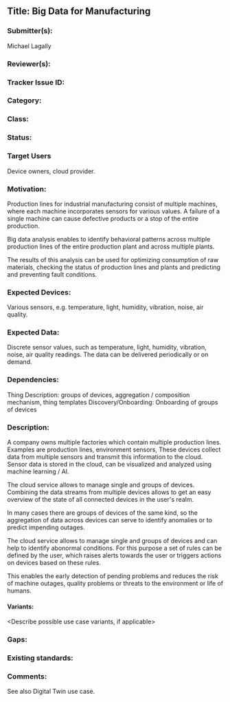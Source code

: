 ## Title: Big Data for Manufacturing

### Submitter(s): 

Michael Lagally

### Reviewer(s):

<Suggest reviewers>

### Tracker Issue ID:


### Category:

<please leave blank>

### Class: 

<please leave blank>

### Status: 

<please leave blank>

### Target Users

Device owners, cloud provider.

### Motivation:

Production lines for industrial manufacturing consist of multiple machines, where each machine incorporates sensors for various values.
A failure of a single machine can cause defective products or a stop of the entire production. 

Big data analysis enables to identify behavioral patterns across multiple production lines of the entire production plant and across multiple plants.

The results of this analysis can be used for optimizing consumption of raw materials, checking the status of production lines and plants and predicting and preventing fault conditions. 


### Expected Devices:

Various sensors, e.g. temperature, light, humidity, vibration, noise, air quality.

### Expected Data:

Discrete sensor values, such as temperature, light, humidity, vibration, noise, air quality readings.
The data can be delivered periodically or on demand.
 
### Dependencies:

Thing Description: groups of devices, aggregation / composition mechanism, thing templates
Discovery/Onboarding: Onboarding of groups of devices

### Description:

A company owns multiple factories which contain multiple production lines.
Examples are production lines, environment sensors, 
These devices collect data from multiple sensors and transmit this information to the cloud. Sensor data is stored in the cloud, can be visualized and analyzed using machine learning / AI.
 
The cloud service allows to manage single and groups of devices.
Combining the data streams from multiple devices allows to get an easy overview of the state of all connected devices in the user's realm.
 
In many cases there are groups of devices of the same kind, so the aggregation of data across devices can serve to identify anomalies or to predict impending outages.

The cloud service allows to manage single and groups of devices and can help to identify abonormal conditions.
For this purpose a set of rules can be defined by the user, which raises alerts towards the user or triggers actions on devices based on these rules.

This enables the early detection of pending problems and reduces the risk of machine outages, quality problems or threats to the environment or life of humans.

#### Variants:

<Describe possible use case variants, if applicable>

### Gaps:

<Describe any gaps that are not addressed in the current WoT work items>

### Existing standards:

<Provide links to relevant standards that are relevant for this use case>

### Comments:

See also Digital Twin use case.


